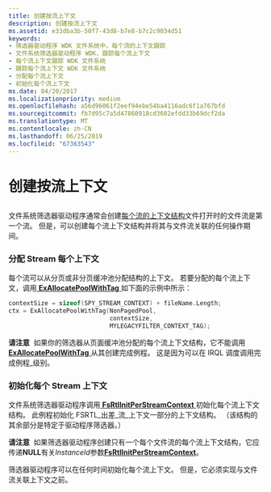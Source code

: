 ```yaml
---
title: 创建按流上下文
description: 创建按流上下文
ms.assetid: e33dba3b-50f7-43d8-b7e8-b7c2c9034d51
keywords:
- 筛选器驱动程序 WDK 文件系统中，每个流的上下文跟踪
- 文件系统筛选器驱动程序 WDK，跟踪每个流上下文
- 每个流上下文跟踪 WDK 文件系统
- 跟踪每个流上下文 WDK 文件系统
- 分配每个流上下文
- 初始化每个流上下文
ms.date: 04/20/2017
ms.localizationpriority: medium
ms.openlocfilehash: a56d96061f2eef94ebe54ba4116adc6f1a767bfd
ms.sourcegitcommit: fb7d95c7a5d47860918cd3602efdd33b69dcf2da
ms.translationtype: MT
ms.contentlocale: zh-CN
ms.lasthandoff: 06/25/2019
ms.locfileid: "67363543"
---
```

# <a name="creating-a-per-stream-context"></a>创建按流上下文


## <span id="ddk_creating_a_per_stream_context_if"></span><span id="DDK_CREATING_A_PER_STREAM_CONTEXT_IF"></span>


文件系统筛选器驱动程序通常会创建[每个流的上下文结构](file-streams--stream-contexts--and-per-stream-contexts.md)文件打开时的文件流是第一个流。 但是，可以创建每个流上下文结构并将其与文件流关联的任何操作期间。

### <a name="span-idallocatingtheper-streamcontextspanspan-idallocatingtheper-streamcontextspanspan-idallocatingtheper-streamcontextspanallocating-the-per-stream-context"></a><span id="Allocating_the_Per-Stream_Context"></span><span id="allocating_the_per-stream_context"></span><span id="ALLOCATING_THE_PER-STREAM_CONTEXT"></span>分配 Stream 每个上下文

每个流可以从分页或非分页缓冲池分配结构的上下文。 若要分配的每个流上下文，调用[ **ExAllocatePoolWithTag** ](https://docs.microsoft.com/windows-hardware/drivers/ddi/content/wdm/nf-wdm-exallocatepoolwithtag)如下面的示例中所示：

```cpp
contextSize = sizeof(SPY_STREAM_CONTEXT) + fileName.Length;
ctx = ExAllocatePoolWithTag(NonPagedPool, 
                            contextSize,
                            MYLEGACYFILTER_CONTEXT_TAG);
```

**请注意**  如果你的筛选器从页面缓冲池分配的每个流上下文结构，它不能调用[ **ExAllocatePoolWithTag** ](https://docs.microsoft.com/windows-hardware/drivers/ddi/content/wdm/nf-wdm-exallocatepoolwithtag)从其创建完成例程。 这是因为可以在 IRQL 调度调用完成例程\_级别。

 

### <a name="span-idinitializingtheper-streamcontextspanspan-idinitializingtheper-streamcontextspanspan-idinitializingtheper-streamcontextspaninitializing-the-per-stream-context"></a><span id="Initializing_the_Per-Stream_Context"></span><span id="initializing_the_per-stream_context"></span><span id="INITIALIZING_THE_PER-STREAM_CONTEXT"></span>初始化每个 Stream 上下文

文件系统筛选器驱动程序调用[ **FsRtlInitPerStreamContext** ](https://docs.microsoft.com/windows-hardware/drivers/ddi/content/ntifs/nf-ntifs-fsrtlinitperstreamcontext)初始化每个流上下文结构。 此例程初始化 FSRTL\_出差\_流\_上下文一部分的上下文结构。 （该结构的其余部分是特定于驱动程序筛选器。）

**请注意**  如果筛选器驱动程序创建只有一个每个文件流的每个流上下文结构，它应传递**NULL**有关*InstanceId*参数[**FsRtlInitPerStreamContext**](https://docs.microsoft.com/windows-hardware/drivers/ddi/content/ntifs/nf-ntifs-fsrtlinitperstreamcontext)。

 

筛选器驱动程序可以在任何时间初始化每个流上下文。 但是，它必须实现与文件流关联上下文之前。

 

 




